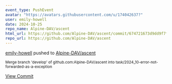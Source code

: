 ```yaml
---
event_type: PushEvent
avatar: "https://avatars.githubusercontent.com/u/174042637?"
user: emily-howell
date: 2024-10-25
repo_name: Alpine-DAV/ascent
html_url: https://github.com/Alpine-DAV/ascent/commit/674721673d9dd9f7f16602dfb9c810c07a79053a
repo_url: https://github.com/Alpine-DAV/ascent
---
```


<a href='https://github.com/emily-howell' target='_blank'>emily-howell</a> pushed to <a href='https://github.com/Alpine-DAV/ascent' target='_blank'>Alpine-DAV/ascent</a>

<small>Merge branch 'develop' of github.com:Alpine-DAV/ascent into task/2024_10-error-not-forwarded-as-a-exception</small>

<a href='https://github.com/Alpine-DAV/ascent/commit/674721673d9dd9f7f16602dfb9c810c07a79053a' target='_blank'>View Commit</a>